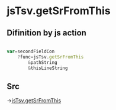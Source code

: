 # jsTsv.getSrFromThis

## Difinition by js action

```js.js

var=secondFieldCon
	?func=jsTsv.getSrFromThis
		&pathString
		&thisLineString
```

## Src

->[jsTsv.getSrFromThis](https://github.com/puutaro/CommandClick/blob/master/app/src/main/java/com/puutaro/commandclick/fragment_lib/terminal_fragment/js_interface/tsv/JsTsv.kt#L56)


